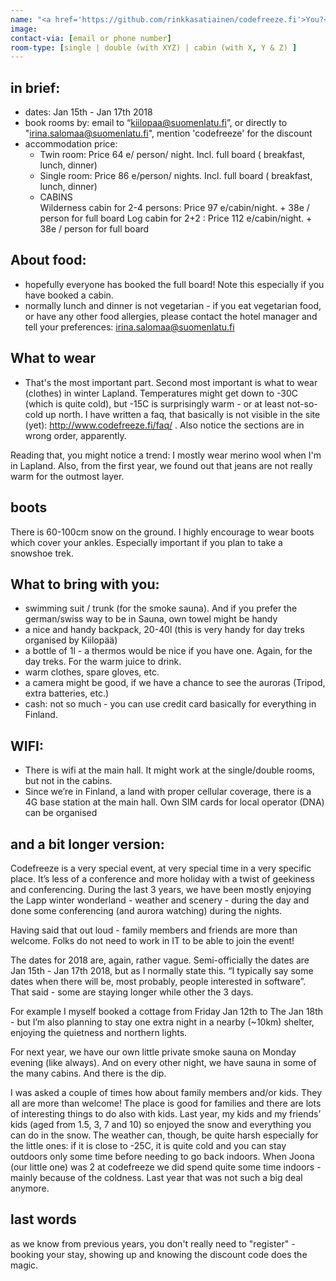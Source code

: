 ```yaml
---
name: "<a href='https://github.com/rinkkasatiainen/codefreeze.fi'>You?</a>"
image: 
contact-via: [email or phone number]
room-type: [single | double (with XYZ) | cabin (with X, Y & Z) ]
---
```


## in brief: 
 * dates: Jan 15th - Jan 17th 2018
 * book rooms by: email to “kiilopaa@suomenlatu.fi”, or directly to "irina.salomaa@suomenlatu.fi", mention 'codefreeze' for the discount
 * accommodation price:
    *  Twin room: Price 64 e/ person/ night. Incl. full board ( breakfast, lunch, dinner)
    *  Single room: Price 86 e/person/ nights. Incl. full board ( breakfast, lunch, dinner)
    * CABINS   
      Wilderness cabin for 2-4 persons: Price 97 e/cabin/night.  + 38e / person for full board
      Log cabin for 2+2 : Price 112 e/cabin/night.  + 38e / person for full board


## About food:
 * hopefully everyone has booked the full board! Note this especially if you have booked a cabin. 
 * normally lunch and dinner is not vegetarian - if you eat vegetarian food, or have any other food allergies, please contact the hotel manager and tell your preferences:  irina.salomaa@suomenlatu.fi

## What to wear 
 * That's the most important part. Second most important is what to wear (clothes) in winter Lapland. Temperatures might get down to -30C (which is quite cold), but -15C is surprisingly warm - or at least not-so-cold up north.  I have written a faq, that basically is not visible in the site (yet): http://www.codefreeze.fi/faq/ . Also notice the sections are in wrong order, apparently.

Reading that, you might notice a trend: I mostly wear merino wool when I'm in Lapland. Also, from the first year, we found out that jeans are not really warm for the outmost layer.

## boots
There is 60-100cm snow on the ground. I highly encourage to wear boots which cover your ankles. Especially important if you plan to take a snowshoe trek.

## What to bring with you:
 * swimming suit / trunk (for the smoke sauna). And if you prefer the german/swiss way to be in Sauna, own towel might be handy 
 * a nice and handy backpack, 20-40l (this is very handy for day treks organised by Kiilopää)
 * a bottle of 1l - a thermos would be nice if you have one. Again, for the day treks. For the warm juice to drink.
 * warm clothes, spare gloves, etc.
 * a camera might be good, if we have a chance to see the auroras (Tripod, extra batteries, etc.)
 * cash: not so much - you can use credit card basically for everything in Finland.

## WIFI:
 * There is wifi at the main hall. It might work at the single/double rooms, but not in the cabins.
 * Since we’re in Finland, a land with proper cellular coverage, there is a 4G base station at the main hall. Own SIM cards for local operator (DNA) can be organised

## and a bit longer version:

Codefreeze is a very special event, at very special time in a very specific place. It’s less of a conference and more holiday with a twist of geekiness and conferencing. During the last 3 years, we have been mostly enjoying the Lapp winter wonderland - weather and scenery - during the day and done some conferencing (and aurora watching) during the nights. 

Having said that out loud - family members and friends are more than welcome. Folks do not need to work in IT to be able to join the event!

The dates for 2018 are, again, rather vague. Semi-officially the dates are Jan 15th - Jan 17th 2018, but as I normally state this. “I typically say some dates when there will be, most probably, people interested in software”. 
That said - some are staying longer while other the 3 days.

For example I myself booked a cottage from Friday Jan 12th to The Jan 18th - but I’m also planning to stay one extra night in a nearby (~10km) shelter, enjoying the quietness and northern lights. 

For next year, we have our own little private smoke sauna on Monday evening (like always). And on every other night, we have sauna in some of the many cabins. And there is the dip.

I was asked a couple of times how about family members and/or kids. They all are more than welcome! The place is good for families and there are lots of interesting things to do also with kids. Last year, my kids and my friends’ kids (aged from 1.5, 3, 7 and 10) so enjoyed the snow and everything you can do in the snow. 
The weather can, though, be quite harsh especially for the little ones: if it is close to -25C, it is quite cold and you can stay outdoors only some time before needing to go back indoors. When Joona (our little one) was 2 at codefreeze we did spend quite some time indoors - mainly because of the coldness. Last year that was not such a big deal anymore.


## last words
as we know from previous years, you don't really need to "register" - booking your stay, showing up and knowing the discount code does the magic.
